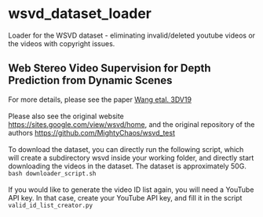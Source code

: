 # wsvd_dataset_loader
Loader for the WSVD dataset - eliminating invalid/deleted youtube videos or the videos with copyright issues.

## Web Stereo Video Supervision for Depth Prediction from Dynamic Scenes
For more details, please see the paper [Wang etal. 3DV19](https://arxiv.org/pdf/1904.11112.pdf)
<br>
<br>
Please also see the original website https://sites.google.com/view/wsvd/home, and the original repository of the authors https://github.com/MightyChaos/wsvd_test
<br>
<br>
To download the dataset, you can directly run the following script, which will create a subdirectory wsvd inside your working folder, and directly start downloading the videos in the dataset. The dataset is approximately 50G.
<code>bash downloader_script.sh</code>
<br>
<br>
If you would like to generate the video ID list again, you will need a YouTube API key. In that case, create your YouTube API key, and fill it in the script <code>valid_id_list_creator.py</code>
